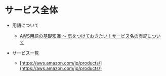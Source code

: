 # サービス全体

- 用語について
  - [AWS用語の基礎知識 〜 気をつけておきたい！サービス名の表記について](https://dev.classmethod.jp/articles/aws-terms-basic/)

- サービス一覧
  - [https://aws.amazon.com/jp/products/](https://aws.amazon.com/jp/products/)

